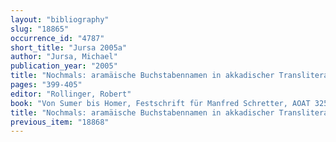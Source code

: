 ```yaml
---
layout: "bibliography"
slug: "18865"
occurrence_id: "4787"
short_title: "Jursa 2005a"
author: "Jursa, Michael"
publication_year: "2005"
title: "Nochmals: aramäische Buchstabennamen in akkadischer Transliteration"
pages: "399-405"
editor: "Rollinger, Robert"
book: "Von Sumer bis Homer, Festschrift für Manfred Schretter, AOAT 325 (Münster)"
title: "Nochmals: aramäische Buchstabennamen in akkadischer Transliteration"
previous_item: "18868"
---
```

